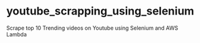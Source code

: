 # youtube_scrapping_using_selenium
Scrape top 10 Trending videos on Youtube using Selenium and AWS Lambda
